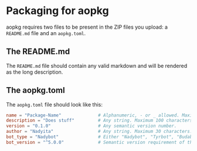 # Packaging for aopkg

aopkg requires two files to be present in the ZIP files you upload: a `README.md` file and an `aopkg.toml`.

## The README.md

The `README.md` file should contain any valid markdown and will be rendered as the long description.

## The aopkg.toml

The `aopkg.toml` file should look like this:

```toml
name = "Package-Name"              # Alphanumeric, - or _ allowed. Maximum 30 characters.
description = "Does stuff"         # Any string. Maximum 100 characters.
version = "0.1.0"                  # Any semantic version number.
author = "Nadyita"                 # Any string. Maximum 30 characters.
bot_type = "Nadybot"               # Either "Nadybot", "Tyrbot", "Budabot" or "BeBot".
bot_version = "^5.0.0"             # Semantic version requirement of the bot.
```
